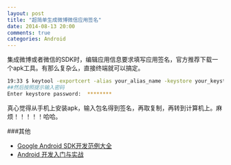 ```yaml
---
layout: post
title: "超简单生成微博微信应用签名"
date: 2014-08-13 20:00
comments: true
categories: Android
---
```


集成微博或者微信的SDK时，编辑应用信息要求填写应用签名，官方推荐下载一个apk工具。有那么复杂么，直接终端就可以搞定。
<!--more-->
```bash
19:33 $ keytool -exportcert -alias your_alias_name -keystore your_keystore_path | openssl md5
##然后按照提示输入密码
Enter keystore password:  ********
```
真心觉得从手机上安装apk，输入包名得到签名，再取复制，再转到计算机上。麻烦！！！！！哈哈。

###其他
  * <a href="http://www.amazon.cn/gp/product/B00647RV78/ref=as_li_tf_tl?ie=UTF8&camp=536&creative=3200&creativeASIN=B00647RV78&linkCode=as2&tag=droidyue-23">Google Android SDK开发范例大全</a><img src="http://ir-cn.amazon-adsystem.com/e/ir?t=droidyue-23&l=as2&o=28&a=B00647RV78" width="1" height="1" border="0" alt="" style="border:none !important; margin:0px !important;" />
  * <a href="http://www.amazon.cn/gp/product/B00HECZXKE/ref=as_li_tf_tl?ie=UTF8&camp=536&creative=3200&creativeASIN=B00HECZXKE&linkCode=as2&tag=droidyue-23">Android 开发入门与实战</a><img src="http://ir-cn.amazon-adsystem.com/e/ir?t=droidyue-23&l=as2&o=28&a=B00HECZXKE" width="1" height="1" border="0" alt="" style="border:none !important; margin:0px !important;" />
